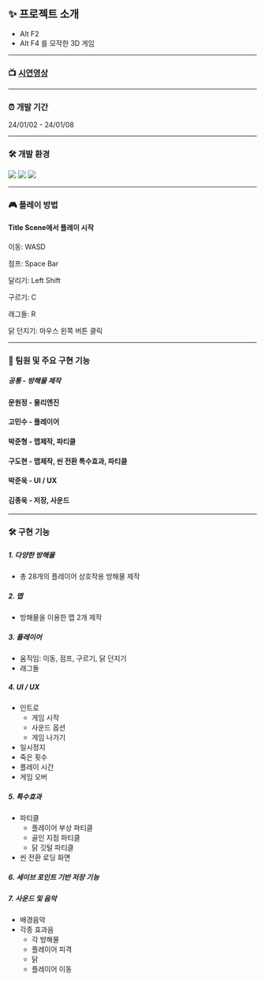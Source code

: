 ## ✨ 프로젝트 소개
- Alt F2
- Alt F4 를 모작한 3D 게임
***
### 📺 [시연영상](https://youtu.be/kYz_H29Gs0A?si=VTw6s8C0oh4zC3ss)
***
### ⏰ 개발 기간
24/01/02 - 24/01/08
***
### 🛠 개발 환경
<a><img src="https://img.shields.io/badge/csharp-512BD4?style=flat-square&logo=csharp&logoColor=white"/></a>
<a><img src="https://img.shields.io/badge/visualstudio-5C2D91?style=flat-square&logo=visualstudio&logoColor=white"/></a>
<a><img src="https://img.shields.io/badge/unity-000000?style=flat-square&logo=unity&logoColor=white"/></a>

***
### 🎮 플레이 방법

#### Title Scene에서 플레이 시작

이동: WASD

점프: Space Bar

달리기: Left Shift

구르기: C

래그돌: R

닭 던지기: 마우스 왼쪽 버튼 클릭

***
### 🤝 팀원 및 주요 구현 기능

##### 공통 - 방해물 제작

#### 문원정 - 물리엔진

#### 고민수 - 플레이어

#### 박준형 - 맵제작, 파티클

#### 구도현 - 맵제작, 씬 전환 특수효과, 파티클

#### 박준욱 - UI / UX

#### 김종욱 - 저장, 사운드

***
### 🛠 구현 기능

##### 1. 다양한 방해물
- 총 28개의 플레이어 상호작용 방해물 제작

##### 2. 맵
- 방해물을 이용한 맵 2개 제작

##### 3. 플레이어
- 움직임: 이동, 점프, 구르기, 닭 던지기
- 래그돌

##### 4. UI / UX
- 인트로
    - 게임 시작
    - 사운드 옵션
    - 게임 나가기
- 일시정지
- 죽은 횟수
- 플레이 시간
- 게임 오버

##### 5. 특수효과
- 파티클
  - 플레이어 부상 파티클
  - 골인 지점 파티클
  - 닭 깃털 파티클
- 씬 전환 로딩 화면

##### 6. 세이브 포인트 기반 저장 기능

##### 7. 사운드 및 음악
- 배경음악
- 각종 효과음
  - 각 방해물
  - 플레이어 피격
  - 닭
  - 플레이어 이동
